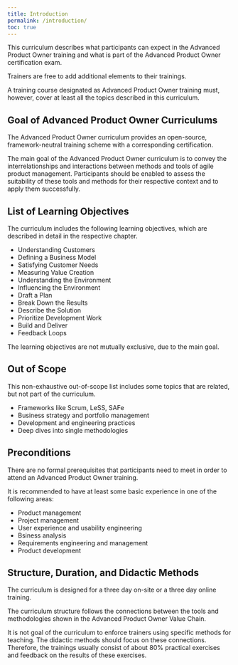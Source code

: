 ```yaml
---
title: Introduction
permalink: /introduction/
toc: true
---
```


This curriculum describes what participants can expect in the Advanced Product Owner training and what is part of the Advanced Product Owner certification exam.

Trainers are free to add additional elements to their trainings.

A training course designated as Advanced Product Owner training must, however, cover at least all the topics described in this curriculum.

## Goal of Advanced Product Owner Curriculums

The Advanced Product Owner curriculum provides an open-source, framework-neutral training scheme with a corresponding certification.

The main goal of the Advanced Product Owner curriculum is to convey the interrelationships and interactions between methods and tools of agile product management.
Participants should be enabled to assess the suitability of these tools and methods for their respective context and to apply them successfully.

## List of Learning Objectives

The curriculum includes the following learning objectives, which are described in detail in the respective chapter.

* Understanding Customers
* Defining a Business Model
* Satisfying Customer Needs
* Measuring Value Creation
* Understanding the Environment
* Influencing the Environment
* Draft a Plan
* Break Down the Results
* Describe the Solution
* Prioritize Development Work
* Build and Deliver
* Feedback Loops

The learning objectives are not mutually exclusive, due to the main goal.

## Out of Scope

This non-exhaustive out-of-scope list includes some topics that are related, but not part of the curriculum.

* Frameworks like Scrum, LeSS, SAFe
* Business strategy and portfolio management
* Development and engineering practices
* Deep dives into single methodologies

## Preconditions

There are no formal prerequisites that participants need to meet in order to attend an Advanced Product Owner training.

It is recommended to have at least some basic experience in one of the following areas:

* Product management
* Project management
* User experience and usability engineering
* Bsiness analysis
* Requirements engineering and management
* Product development

## Structure, Duration, and Didactic Methods

The curriculum is designed for a three day on-site or a three day online training.

The curriculum structure follows the connections between the tools and methodologies shown in the Advanced Product Owner Value Chain.

It is not goal of the curriculum to enforce trainers using specific methods for teaching.
The didactic methods should focus on these connections.
Therefore, the trainings usually consist of about 80% practical exercises and feedback on the results of these exercises.
 
